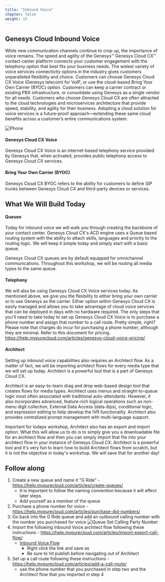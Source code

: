 ```yaml
---
title: "Inbound Voice"
chapter: false
weight: 10
---
```


## Genesys Cloud Inbound Voice
While new communication channels continue to crop up, the importance of voice remains. The speed and agility of the Genesys™ Genesys Cloud CX™ contact center platform connects your customer engagement with the telephony option that best fits your business needs. The widest variety of voice services connectivity options in the industry gives customers unparalleled flexibility and choice. Customers can choose Genesys Cloud CX Voice (Genesys telecom) for VoIP, or use the cloud-based Bring Your Own Carrier (BYOC) option. Customers can keep a carrier contract or existing PBX infrastructure, or consolidate using Genesys as a single vendor for all needs. Customers who choose Genesys Cloud CX are often attracted to the cloud technologies and microservices architecture that provide speed, stability, and agility for their business. Adopting a cloud solution for voice services is a future-proof approach—extending these same cloud benefits across a customer’s entire communications system.

![Phone](/images/phone.jpg)

#### Genesys Cloud CX Voice
Genesys Cloud CX Voice is an internet-based telephony service provided by Genesys that, when activated, provides public telephony access to Genesys Cloud CX services.

#### Bring Your Own Carrier (BYOC)
Genesys Cloud CX BYOC refers to the ability for customers to define SIP trunks between Genesys Cloud CX and third-party devices or services.

## What We Will Build Today
#### Queues

Today for inbound voice we will walk you through creating the backbone of your contact center. Genesys Cloud CX's ACD engine uses a Queue based routing system with the ability to attach skills, languages and priority to the routing logic. We will keep it simple today and simply start with a basic queue. 

Genesys Cloud CX queues are by default equipped for omnichannel communications. Throughout this workshop, we will be routing all media types to the same queue. 

#### Telephony

We will also be using Genesys Cloud CX Voice services today. As mentioned above, we give you the flexbility to either bring your own carrier or to use Genesys as the carrier. Either option within Genesys Cloud CX is easily managed and allows you to take advantage of cloud voice services that can be deployed in days with no hardware required. The only steps that you'll need to take today to set up Genesys Cloud CX Voice is to purchase a phone number and assign that number to a call route. Pretty simple, right? Please note that charges do incur for purchasing a phone number, although they are minimal. Refer to this document for pricing. https://help.mypurecloud.com/articles/genesys-cloud-voice-pricing/

#### Architect

Setting up inbound voice capabilities also requires an Architect flow. As a matter of fact, we will be importing architect flows for every media type that we will set up today. Architect is a powerful tool that is a part of Genesys Cloud CX. 

Architect is an easy-to-learn drag and drop web-based design tool that creates flows for media types. Architect uses menus and straight-to-queue logic most often associated with traditional auto-attendants. However, it also incorporates advanced, feature-rich logical operations such as non-menu digit collection, External Data Access (data dips), conditional logic, and expression editing to help develop the IVR functionality. Architect also provides centralized prompt management with multi-language support.

Important for todays workshop, Architect also has an export and import option. What this will allow us to do is to simply give you a downloadable file for an architect flow and then you can simply import that file into your architect flow in your instance of Genesys Cloud CX. Architect is a powerful tool and it's very fun to learn how to build Architect flows from scratch, but it is not the objective in today's workshop. We will save that for another day!

## Follow along

 1. Create a new queue and name it "G Ride" - https://help.mypurecloud.com/articles/create-queues/
    - It is important to follow the naming convention because it will affect later steps.
    - Add yourself as a member of the queue
2. Purchase a phone number for voice - https://help.mypurecloud.com/articles/purchase-did-numbers/
3. Go back into the G Ride queue and add an outbound calling number with the number you purchased for voice
![Queue Set Calling Party Number](/images/QueueSetCallingParty.jpg)
4. Import the following Inbound Voice architect flow following these instructions - https://help.mypurecloud.com/articles/import-export-call-flow/
    -  [Inbound Voice Flow](../../imports/GRide100InboundVoice_v1-0.i3InboundFlow)
        - Right click the link and save as
        - Be sure to hit publish before navigating out of Architect
5. Set up a call route following these instructions - https://help.mypurecloud.com/articles/add-a-call-route/
    - use the phone number that you purchased in step two and the Architect flow that you imported in step 4